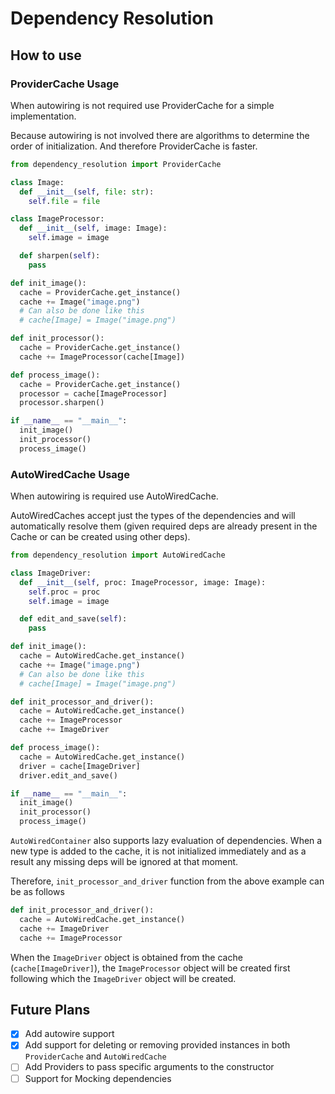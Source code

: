 # Dependency Resolution

## How to use

### ProviderCache Usage

When autowiring is not required use ProviderCache for a simple implementation.

Because autowiring is not involved there are algorithms to determine the order of initialization. And therefore ProviderCache is faster.

```python
from dependency_resolution import ProviderCache

class Image:
  def __init__(self, file: str):
    self.file = file

class ImageProcessor:
  def __init__(self, image: Image):
    self.image = image

  def sharpen(self):
    pass

def init_image():
  cache = ProviderCache.get_instance()
  cache += Image("image.png")
  # Can also be done like this
  # cache[Image] = Image("image.png")

def init_processor():
  cache = ProviderCache.get_instance()
  cache += ImageProcessor(cache[Image])

def process_image():
  cache = ProviderCache.get_instance()
  processor = cache[ImageProcessor]
  processor.sharpen()

if __name__ == "__main__":
  init_image()
  init_processor()
  process_image()
```

### AutoWiredCache Usage

When autowiring is required use AutoWiredCache.

AutoWiredCaches accept just the types of the dependencies and will automatically resolve them (given required deps are already present in the Cache or can be created using other deps).

```python
from dependency_resolution import AutoWiredCache

class ImageDriver:
  def __init__(self, proc: ImageProcessor, image: Image):
    self.proc = proc
    self.image = image

  def edit_and_save(self):
    pass

def init_image():
  cache = AutoWiredCache.get_instance()
  cache += Image("image.png")
  # Can also be done like this
  # cache[Image] = Image("image.png")

def init_processor_and_driver():
  cache = AutoWiredCache.get_instance()
  cache += ImageProcessor
  cache += ImageDriver

def process_image():
  cache = AutoWiredCache.get_instance()
  driver = cache[ImageDriver]
  driver.edit_and_save()

if __name__ == "__main__":
  init_image()
  init_processor()
  process_image()
```

`AutoWiredContainer` also supports lazy evaluation of dependencies. When a new type is added to the cache, it is not initialized immediately and as a result any missing deps will be ignored at that moment.

Therefore, `init_processor_and_driver` function from the above example can be as follows

```python
def init_processor_and_driver():
  cache = AutoWiredCache.get_instance()
  cache += ImageDriver
  cache += ImageProcessor
```

When the `ImageDriver` object is obtained from the cache (`cache[ImageDriver]`), the `ImageProcessor` object will be created first following which the `ImageDriver` object will be created.

## Future Plans

- [x] Add autowire support
- [x] Add support for deleting or removing provided instances in both `ProviderCache` and `AutoWiredCache`
- [ ] Add Providers to pass specific arguments to the constructor
- [ ] Support for Mocking dependencies
